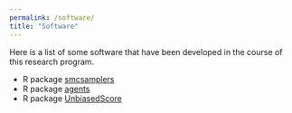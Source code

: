 ```yaml
---
permalink: /software/
title: "Software"
---
```

Here is a list of some software that have been developed in the course of this research program. 

- R package [smcsamplers](https://github.com/pierrejacob/smcsamplers)
- R package [agents](https://github.com/nianqiaoju/agents)
- R package [UnbiasedScore](https://github.com/jeremyhengjm/UnbiasedScore)

